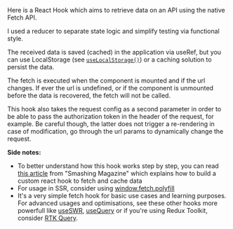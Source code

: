 Here is a React Hook which aims to retrieve data on an API using the native Fetch API.

I used a reducer to separate state logic and simplify testing via functional style.

The received data is saved (cached) in the application via useRef, but you can use LocalStorage (see [`useLocalStorage()`](/react-hook/use-local-storage)) or a caching solution to persist the data.

The fetch is executed when the component is mounted and if the url changes. If ever the url is undefined, or if the component is unmounted before the data is recovered, the fetch will not be called.

This hook also takes the request config as a second parameter in order to be able to pass the authorization token in the header of the request, for example. Be careful though, the latter does not trigger a re-rendering in case of modification, go through the url params to dynamically change the request.

**Side notes:**

- To better understand how this hook works step by step, you can read [this article](https://www.smashingmagazine.com/2020/07/custom-react-hook-fetch-cache-data/) from "Smashing Magazine" which explains how to build a custom react hook to fetch and cache data
- For usage in SSR, consider using [window.fetch.polyfill](https://www.npmjs.com/package/whatwg-fetch)
- It's a very simple fetch hook for basic use cases and learning purposes.
  For advanced usages and optimisations, see these other hooks more powerfull like [useSWR](https://swr.vercel.app/), [useQuery](https://github.com/tannerlinsley/react-query) or if you're using Redux Toolkit, consider [RTK Query](https://redux-toolkit.js.org/rtk-query/overview).
